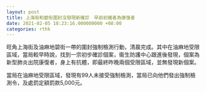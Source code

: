 ```yaml
---
layout: post
title: 上海街和碧街圍封沒發現新確診　早前初確者為康復者
date: 2021-02-05 18:23:16.000000000 +08:00
categories: rthk
---
```


旺角上海街及油麻地碧街一帶的圍封強制檢測行動，清晨完成。其中在油麻地受限區域，當局較早時說，找到一宗初步確診個案，衞生防護中心跟進後發現，個案為新型肺炎出院康復者，身上有抗體，即最終昨晚兩個受限區域，並無發現新個案。

當局在油麻地受限區域，發現有99人未接受強制檢測，當局已向他們發出強制檢測令，及處罰定額罰款5,000元。
